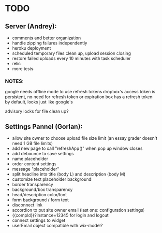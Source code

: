 # TODO

## Server (Andrey):
- comments and better organization
- handle zipping failures independently
- heroku deployment
- scheduled temporary files clean up, upload session closing
- restore failed uploads every 10 minutes with task scheduler
- relic
- more tests

### NOTES:
google needs offline mode to use refresh tokens
dropbox's access token is persistent, no need for refresh token or expiration
box has a refresh token by default, looks just like google's

advisory locks for file clean up?


## Settings Pannel (Gorlan):
- allow site owner to choose upload file size limit (an essay grader doesn't need 1 GB file limits)
- add new page to call "refreshApp()" when pop up window closes
- add debounce to save settings
- name placeholder
- order content settings
- message "placeholder"
- split headline into title (body L) and description (body M)
- customize text placeholder background
- border transparency
- background/box transparency
- head/description color/font
- form background / form text
- disconnect link
- accordion to put site owner email (last one: configuration settings)
- {{compId}}?instance=12345 for login and logout
- connect settings to widget
- userEmail object compatible with wix-model?


